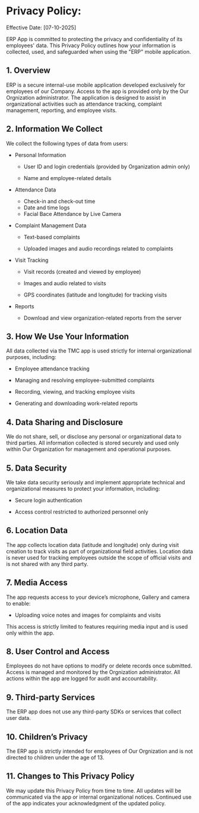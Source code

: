 # Privacy Policy:
Effective Date: [07-10-2025]

ERP App is committed to protecting the privacy and confidentiality of its employees' data. This Privacy Policy outlines how your information is collected, used, and safeguarded when using the "ERP" mobile application.

## 1. Overview
ERP is a secure internal-use mobile application developed exclusively for employees of our Company. Access to the app is provided only by the Our Orgnization administrator. The application is designed to assist in organizational activities such as attendance tracking, complaint management, reporting, and employee visits.

## 2. Information We Collect
We collect the following types of data from users:

-  Personal Information

    - User ID and login credentials (provided by Organization admin only)

    - Name and employee-related details

-  Attendance Data

    -  Check-in and check-out time
    -  Date and time logs
    -  Facial Bace Attendance by Live Camera

-  Complaint Management Data

    -  Text-based complaints

    -  Uploaded images and audio recordings related to complaints

-  Visit Tracking

    -  Visit records (created and viewed by employee)

    -  Images and audio related to visits

    -  GPS coordinates (latitude and longitude) for tracking visits

-  Reports

    -  Download and view organization-related reports from the server

## 3. How We Use Your Information
All data collected via the TMC app is used strictly for internal organizational purposes, including:

 - Employee attendance tracking

 - Managing and resolving employee-submitted complaints

 - Recording, viewing, and tracking employee visits

 - Generating and downloading work-related reports

## 4. Data Sharing and Disclosure
We do not share, sell, or disclose any personal or organizational data to third parties. All information collected is stored securely and used only within Our Organization for management and operational purposes.

## 5. Data Security
We take data security seriously and implement appropriate technical and organizational measures to protect your information, including:

 - Secure login authentication

 - Access control restricted to authorized personnel only

## 6. Location Data
The app collects location data (latitude and longitude) only during visit creation to track visits as part of organizational field activities. Location data is never used for tracking employees outside the scope of official visits and is not shared with any third party.

## 7. Media Access
The app requests access to your device’s microphone, Gallery and camera to enable:

 - Uploading voice notes and images for complaints and visits

This access is strictly limited to features requiring media input and is used only within the app.

## 8. User Control and Access
Employees do not have options to modify or delete records once submitted. Access is managed and monitored by the Orgnization administrator. All actions within the app are logged for audit and accountability.

## 9. Third-party Services
The ERP app does not use any third-party SDKs or services that collect user data.

## 10. Children’s Privacy
The ERP app is strictly intended for employees of Our Orgnization and is not directed to children under the age of 13.

## 11. Changes to This Privacy Policy
We may update this Privacy Policy from time to time. All updates will be communicated via the app or internal organizational notices. Continued use of the app indicates your acknowledgment of the updated policy.

